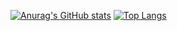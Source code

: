 [![Anurag's GitHub stats](https://github-readme-stats.vercel.app/api?username=Verginius&show_icons=true)](https://github.com/anuraghazra/github-readme-stats)
[![Top Langs](https://github-readme-stats.vercel.app/api/top-langs/?username=Verginius&layout=compact)](https://github.com/anuraghazra/github-readme-stats)
